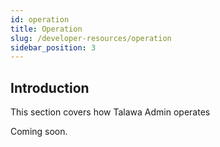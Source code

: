 ```yaml
---
id: operation
title: Operation
slug: /developer-resources/operation
sidebar_position: 3
---
```


## Introduction

This section covers how Talawa Admin operates

Coming soon.
